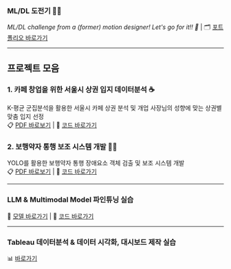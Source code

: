 ### ML/DL 도전기 👀💪 ###
*ML/DL challenge from a (former) motion designer! Let's go for it!! 🚀*  | 🗂️ [포트폴리오 바로가기](https://drive.google.com/file/d/1uE1UfkVBS8lrs2B1hkHzE9awkEiUAHpT/view?usp=drive_link)

---

## 프로젝트 모음 ##
### 1. 카페 창업을 위한 서울시 상권 입지 데이터분석 ☕️
K-평균 군집분석을 활용한 서울시 카페 상권 분석 및 개업 사장님의 성향에 맞는 상권별 맞춤 입지 선정<br>
📋 [PDF 바로보기](https://drive.google.com/file/d/1gEZTkoLJ_RqKsEN-mNNG49LKF7zvd6w-/view?usp=drive_link) | 📝 [코드 바로가기](https://github.com/edgeun/portfolio-24-25/tree/main/Python/Team_Project/Cafe_Commercial_Area)

### 2. 보행약자 통행 보조 시스템 개발 🧑‍🦽
YOLO를 활용한 보행약자 통행 장애요소 객체 검출 및 보조 시스템 개발<br>
📋 [PDF 바로보기](https://drive.google.com/file/d/1z32_ablLuO489azo5E76yaKwayVCcS5e/view?usp=drive_link) | 📝 [코드 바로가기](https://github.com/edgeun/portfolio-24-25/tree/main/Python/Team_Project/Walking_Object_Detection)

---

### LLM & Multimodal Model 파인튜닝 실습
🤗 [모델 바로가기](https://huggingface.co/edgeun) | 📝 [코드 바로가기](https://github.com/edgeun/portfolio-24-25/tree/main/Python/STUDY/ML_DL)

---

### Tableau 데이터분석 & 데이터 시각화, 대시보드 제작 실습 ###
📊 [바로가기](https://edgeun.notion.site/0218_Tableua-19ea6bc551d880e2aa94d73c8d8d1cd4)
